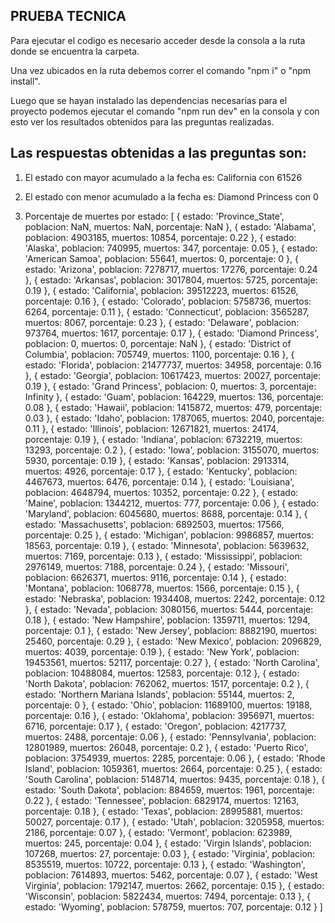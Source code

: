 ## PRUEBA TECNICA

Para ejecutar el codigo es necesario acceder desde la consola a la ruta donde se encuentra la carpeta.

Una vez ubicados en la ruta debemos correr el comando "npm i" o "npm install".

Luego que se hayan instalado las dependencias necesarias para el proyecto podemos ejecutar el comando "npm run dev" en la consola y con esto ver los resultados obtenidos para las preguntas realizadas.

## Las respuestas obtenidas a las preguntas son: 

1) El estado con mayor acumulado a la fecha es:  California con 61526

2) El estado con menor acumulado a la fecha es:  Diamond Princess con 0

3) Porcentaje de muertes por estado:
[
  {
    estado: 'Province_State',
    poblacion: NaN,
    muertos: NaN,
    porcentaje: NaN
  },
  {
    estado: 'Alabama',
    poblacion: 4903185,
    muertos: 10854,
    porcentaje: 0.22
  },
  {
    estado: 'Alaska',
    poblacion: 740995,
    muertos: 347,
    porcentaje: 0.05
  },
  {
    estado: 'American Samoa',
    poblacion: 55641,
    muertos: 0,
    porcentaje: 0
  },
  {
    estado: 'Arizona',
    poblacion: 7278717,
    muertos: 17276,
    porcentaje: 0.24
  },
  {
    estado: 'Arkansas',
    poblacion: 3017804,
    muertos: 5725,
    porcentaje: 0.19
  },
  {
    estado: 'California',
    poblacion: 39512223,
    muertos: 61526,
    porcentaje: 0.16
  },
  {
    estado: 'Colorado',
    poblacion: 5758736,
    muertos: 6264,
    porcentaje: 0.11
  },
  {
    estado: 'Connecticut',
    poblacion: 3565287,
    muertos: 8067,
    porcentaje: 0.23
  },
  {
    estado: 'Delaware',
    poblacion: 973764,
    muertos: 1617,
    porcentaje: 0.17
  },
  {
    estado: 'Diamond Princess',
    poblacion: 0,
    muertos: 0,
    porcentaje: NaN
  },
  {
    estado: 'District of Columbia',
    poblacion: 705749,
    muertos: 1100,
    porcentaje: 0.16
  },
  {
    estado: 'Florida',
    poblacion: 21477737,
    muertos: 34958,
    porcentaje: 0.16
  },
  {
    estado: 'Georgia',
    poblacion: 10617423,
    muertos: 20027,
    porcentaje: 0.19
  },
  {
    estado: 'Grand Princess',
    poblacion: 0,
    muertos: 3,
    porcentaje: Infinity
  },
  { estado: 'Guam', poblacion: 164229, muertos: 136, porcentaje: 0.08 },
  {
    estado: 'Hawaii',
    poblacion: 1415872,
    muertos: 479,
    porcentaje: 0.03
  },
  {
    estado: 'Idaho',
    poblacion: 1787065,
    muertos: 2040,
    porcentaje: 0.11
  },
  {
    estado: 'Illinois',
    poblacion: 12671821,
    muertos: 24174,
    porcentaje: 0.19
  },
  {
    estado: 'Indiana',
    poblacion: 6732219,
    muertos: 13293,
    porcentaje: 0.2
  },
  {
    estado: 'Iowa',
    poblacion: 3155070,
    muertos: 5930,
    porcentaje: 0.19
  },
  {
    estado: 'Kansas',
    poblacion: 2913314,
    muertos: 4926,
    porcentaje: 0.17
  },
  {
    estado: 'Kentucky',
    poblacion: 4467673,
    muertos: 6476,
    porcentaje: 0.14
  },
  {
    estado: 'Louisiana',
    poblacion: 4648794,
    muertos: 10352,
    porcentaje: 0.22
  },
  {
    estado: 'Maine',
    poblacion: 1344212,
    muertos: 777,
    porcentaje: 0.06
  },
  {
    estado: 'Maryland',
    poblacion: 6045680,
    muertos: 8688,
    porcentaje: 0.14
  },
  {
    estado: 'Massachusetts',
    poblacion: 6892503,
    muertos: 17566,
    porcentaje: 0.25
  },
  {
    estado: 'Michigan',
    poblacion: 9986857,
    muertos: 18563,
    porcentaje: 0.19
  },
  {
    estado: 'Minnesota',
    poblacion: 5639632,
    muertos: 7169,
    porcentaje: 0.13
  },
  {
    estado: 'Mississippi',
    poblacion: 2976149,
    muertos: 7188,
    porcentaje: 0.24
  },
  {
    estado: 'Missouri',
    poblacion: 6626371,
    muertos: 9116,
    porcentaje: 0.14
  },
  {
    estado: 'Montana',
    poblacion: 1068778,
    muertos: 1566,
    porcentaje: 0.15
  },
  {
    estado: 'Nebraska',
    poblacion: 1934408,
    muertos: 2242,
    porcentaje: 0.12
  },
  {
    estado: 'Nevada',
    poblacion: 3080156,
    muertos: 5444,
    porcentaje: 0.18
  },
  {
    estado: 'New Hampshire',
    poblacion: 1359711,
    muertos: 1294,
    porcentaje: 0.1
  },
  {
    estado: 'New Jersey',
    poblacion: 8882190,
    muertos: 25460,
    porcentaje: 0.29
  },
  {
    estado: 'New Mexico',
    poblacion: 2096829,
    muertos: 4039,
    porcentaje: 0.19
  },
  {
    estado: 'New York',
    poblacion: 19453561,
    muertos: 52117,
    porcentaje: 0.27
  },
  {
    estado: 'North Carolina',
    poblacion: 10488084,
    muertos: 12583,
    porcentaje: 0.12
  },
  {
    estado: 'North Dakota',
    poblacion: 762062,
    muertos: 1517,
    porcentaje: 0.2
  },
  {
    estado: 'Northern Mariana Islands',
    poblacion: 55144,
    muertos: 2,
    porcentaje: 0
  },
  {
    estado: 'Ohio',
    poblacion: 11689100,
    muertos: 19188,
    porcentaje: 0.16
  },
  {
    estado: 'Oklahoma',
    poblacion: 3956971,
    muertos: 6716,
    porcentaje: 0.17
  },
  {
    estado: 'Oregon',
    poblacion: 4217737,
    muertos: 2488,
    porcentaje: 0.06
  },
  {
    estado: 'Pennsylvania',
    poblacion: 12801989,
    muertos: 26048,
    porcentaje: 0.2
  },
  {
    estado: 'Puerto Rico',
    poblacion: 3754939,
    muertos: 2285,
    porcentaje: 0.06
  },
  {
    estado: 'Rhode Island',
    poblacion: 1059361,
    muertos: 2664,
    porcentaje: 0.25
  },
  {
    estado: 'South Carolina',
    poblacion: 5148714,
    muertos: 9435,
    porcentaje: 0.18
  },
  {
    estado: 'South Dakota',
    poblacion: 884659,
    muertos: 1961,
    porcentaje: 0.22
  },
  {
    estado: 'Tennessee',
    poblacion: 6829174,
    muertos: 12163,
    porcentaje: 0.18
  },
  {
    estado: 'Texas',
    poblacion: 28995881,
    muertos: 50027,
    porcentaje: 0.17
  },
  {
    estado: 'Utah',
    poblacion: 3205958,
    muertos: 2186,
    porcentaje: 0.07
  },
  {
    estado: 'Vermont',
    poblacion: 623989,
    muertos: 245,
    porcentaje: 0.04
  },
  {
    estado: 'Virgin Islands',
    poblacion: 107268,
    muertos: 27,
    porcentaje: 0.03
  },
  {
    estado: 'Virginia',
    poblacion: 8535519,
    muertos: 10722,
    porcentaje: 0.13
  },
  {
    estado: 'Washington',
    poblacion: 7614893,
    muertos: 5462,
    porcentaje: 0.07
  },
  {
    estado: 'West Virginia',
    poblacion: 1792147,
    muertos: 2662,
    porcentaje: 0.15
  },
  {
    estado: 'Wisconsin',
    poblacion: 5822434,
    muertos: 7494,
    porcentaje: 0.13
  },
  {
    estado: 'Wyoming',
    poblacion: 578759,
    muertos: 707,
    porcentaje: 0.12
  }
]